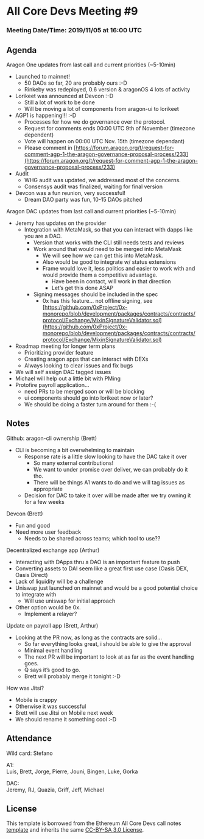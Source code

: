 # All Core Devs Meeting #9
### Meeting Date/Time: 2019/11/05 at 16:00 UTC

## Agenda

Aragon One updates from last call and current priorities (~5-10min)

- Launched to mainnet!
    - 50 DAOs so far, 20 are probably ours :-D
    - Rinkeby was redeployed, 0.6 version & aragonOS 4 lots of activity
- Lorikeet was announced at Devcon :-D
    - Still a lot of work to be done
    - Will be moving a lot of components from aragon-ui to lorikeet
- AGP1 is happening!!! :-D
    - Processes for how we do governance over the protocol.
    - Request for comments ends 00:00 UTC 9th of November (timezone dependent)
    - Vote will happen on 00:00 UTC Nov. 15th (timezone dependant)
    - Please comment in [https://forum.aragon.org/t/request-for-comment-agp-1-the-aragon-governance-proposal-process/233](https://forum.aragon.org/t/request-for-comment-agp-1-the-aragon-governance-proposal-process/233)
- Audit
    - WHG audit was updated, we addressed most of the concerns.
    - Consensys audit was finalized, waiting for final version
- Devcon was a fun reunion, very successful!
    - Dream DAO party was fun, 10-15 DAOs pitched

Aragon DAC updates from last call and current priorities (~5-10min)

- Jeremy has updates on the provider
    - Integration with MetaMask, so that you can interact with dapps like you are a DAO.
        - Version that works with the CLI still needs tests and reviews
        - Work around that would need to be merged into MetaMask
            - We will see how we can get this into MetaMask.
            - Also would be good to integrate w/ status extensions
            - Frame would love it, less politics and easier to work with and would provide them a competitive advantage.
                - Have been in contact, will work in that direction
                - Let’s get this done ASAP
        - Signing messages should be included in the spec
            - 0x has this feature… not offline signing, see [https://github.com/0xProject/0x-monorepo/blob/development/packages/contracts/contracts/protocol/Exchange/MixinSignatureValidator.sol](https://github.com/0xProject/0x-monorepo/blob/development/packages/contracts/contracts/protocol/Exchange/MixinSignatureValidator.sol)
- Roadmap meeting for longer term plans
    - Prioritizing provider feature
    - Creating aragon apps that can interact with DEXs
    - Always looking to clear issues and fix bugs
- We will self assign DAC tagged issues
- Michael will help out a little bit with PMing
- Protofire payroll application…
    - need PRs to be merged soon or will be blocking
    - ui components should go into lorikeet now or later?
    - We should be doing a faster turn around for them :-(

## Notes

Github: aragon-cli ownership (Brett)

- CLI is becoming a bit overwhelming to maintain
    - Response rate is a little slow looking to have the DAC take it over
        - So many external contributions!
        - We want to under promise over deliver, we can probably do it tho.
        - There will be things A1 wants to do and we will tag issues as appropriate
    - Decision for DAC to take it over will be made after we try owning it for a few weeks

Devcon (Brett)

- Fun and good
- Need more user feedback
    - Needs to be shared across teams; which tool to use??

Decentralized exchange app (Arthur)

- Interacting with DApps thru a DAO is an important feature to push
- Converting assets to DAI seem like a great first use case (Oasis DEX, Oasis Direct)
- Lack of liquidity will be a challenge
- Uniswap just launched on mainnet and would be a good potential choice to integrate with
    - Will use uniswap for initial approach
- Other option would be 0x.
    - Implement a relayer?

Update on payroll app (Brett, Arthur)

- Looking at the PR now, as long as the contracts are solid…
    - So far everything looks great, i should be able to give the approval
    - Minimal event handling
    - The next PR will be important to look at as far as the event handling goes.
    - Q says it’s good to go.
    - Brett will probably merge it tonight :-D

How was Jitsi?

- Mobile is crappy
- Otherwise it was successful
- Brett will use Jitsi on Mobile next week
- We should rename it something cool :-D

## Attendance

Wild card: Stefano

A1:  
Luis, Brett, Jorge, Pierre, Jouni, Bingen, Luke, Gorka

DAC:  
Jeremy, RJ, Quazia, Griff, Jeff, Michael

## License
This template is borrowed from the Ethereum All Core Devs call notes [template](https://github.com/ethereum/pm/blob/master/All%20Core%20Devs%20Meetings/Meeting%20Template.md) and inherits the same [CC-BY-SA 3.0 License](https://github.com/ethereum/pm/blob/master/LICENSE).

